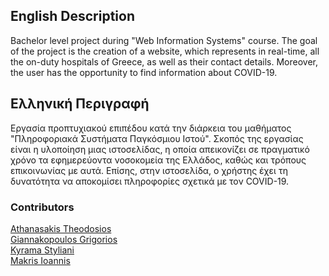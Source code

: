 ## English Description

Bachelor level project during "Web Information Systems" course. The goal of the project is the creation of a website, which represents in real-time, all the on-duty hospitals of Greece, as well as their contact details. Moreover, the user has the opportunity to find information about COVID-19.

## Ελληνική Περιγραφή

Εργασία προπτυχιακού επιπέδου κατά την διάρκεια του μαθήματος "Πληροφοριακά Συστήματα Παγκόσμιου Ιστού". Σκοπός της εργασίας είναι η υλοποίηση μιας ιστοσελίδας, η οποία απεικονίζει σε πραγματικό χρόνο τα εφημερεύοντα νοσοκομεία της Ελλάδος, καθώς και τρόπους επικοινωνίας με αυτά. Επίσης, στην ιστοσελίδα, ο χρήστης έχει τη δυνατότητα να αποκομίσει πληροφορίες σχετικά με τον COVID-19.

### Contributors

[Athanasakis Theodosios](https://theathral.github.io)\
[Giannakopoulos Grigorios](https://github.com/grigoriosgiann)\
[Kyrama Styliani](https://github.com/KyraStyl)\
[Makris Ioannis](https://github.com/GiannisMak)
